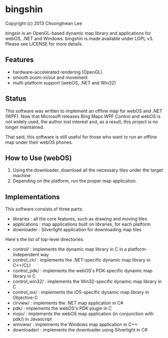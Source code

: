 # bingshin

Copyright (c) 2013 Choonghwan Lee

bingsin is an OpenGL-based dynamic map library and applications for webOS, .NET and Windows. bingshin is made available under LGPL v3. Please see LICENSE for more details.

## Features
* hardware-accelerated rendering (OpenGL)
* smooth zoom-in/out and movement
* multi-platform support (webOS, .NET and Win32)

## Status
This software was written to implement an offline map for webOS and .NET (WPF). Now that Microsoft releases Bing Maps WPF Control and webOS is not widely used, the author lost interest and, as a result, this project is no longer maintained.

That said, this software is still useful for those who want to run an offline map under their webOS phones.

## How to Use (webOS)
1. Using the downloader, download all the necessary tiles under the target machine
2. Depending on the platform, run the proper map application.

## Implementations
This software consists of three parts:
* libraries : all the core features, such as drawing and moving tiles
* applications : map applications built on libraries, for each platform
* downloader : Silverlight application for downloading map tiles

Here's the list of top-level directories:
* control/ : implements the dynamic map library in C in a platform-independent way
* control_clr/ : implements the .NET-specific dynamic map library in C++/CLI
* control_pdk/ : implements the webOS's PDK-specific dynamic map library in C
* control_win32/ : implements the Win32-specific dynamic map library in C
* control_ios/ : implements the iOS-specific dynamic map library in Objective-C
* clrview/ : implements the .NET map application in C#
* pdk/ : implements the webOS's PDK plugin in C
* mojo/ : implements the webOS map application (in conjunction with pdk/) in Javascript
* winview/ : implements the Windows map application in C++
* downloader/ : implements the downloader using Silverlight in C#

